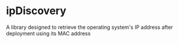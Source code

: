 # ipDiscovery
A library designed to retrieve the operating system's IP address after deployment using its MAC address
